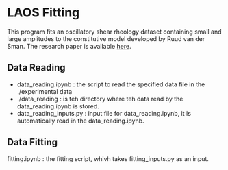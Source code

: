 # LAOS Fitting
This program fits an oscillatory shear rheology dataset containing small and large amplitudes to the constitutive model developed by Ruud van der Sman. The research paper is available [here](https://doi.org/10.1016/j.foodhyd.2023.109586).  


## Data Reading
- data_reading.ipynb : the script to read the specified data file in the ./experimental data
- ./data_reading : is teh directory where teh data read by the data_reading.ipynb is stored.
- data_reading_inputs.py : input file for data_reading.ipynb, it is automatically read in the data_reading.ipynb.
 
## Data Fitting
fitting.ipynb :  the fitting script, whivh takes fitting_inputs.py as an input. 
